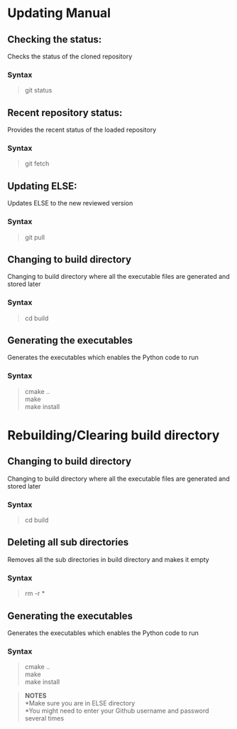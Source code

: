 # Updating Manual

## Checking the status:
Checks the status of the cloned repository
### Syntax
>git status

## Recent repository status:
Provides the recent status of the loaded repository
### Syntax
>git fetch

## Updating ELSE:
Updates ELSE to the new reviewed version
### Syntax
>git pull

## Changing to build directory
Changing to build directory where all the executable files are generated and stored later
### Syntax  
>cd build

## Generating the executables
Generates the executables which enables the Python code to run
### Syntax
>cmake ..  
>make  
>make install  

# Rebuilding/Clearing build directory  

## Changing to build directory
Changing to build directory where all the executable files are generated and stored later
### Syntax  
>cd build  

## Deleting all sub directories  
Removes all the sub directories in build directory and makes it empty  
### Syntax  
>rm -r *  

## Generating the executables
Generates the executables which enables the Python code to run
### Syntax
>cmake ..  
>make  
>make install  

>**NOTES**  
>*Make sure you are in ELSE directory  
>*You might need to enter your Github username and password several times  
